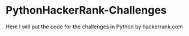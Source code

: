 # PythonHackerRank-Challenges
Here I will put the code for the challenges in Python by hackerrank.com
